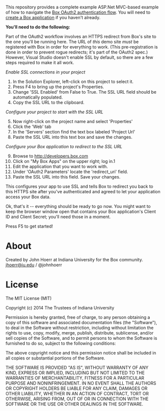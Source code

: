﻿This repository provides a complete example ASP.Net MVC-based example of how to navigate the 
[Box OAuth2 authentication flow](https://developers.box.com/docs/#oauth-2).
You will need to [create a Box application](https://box.com/developers/services/edit/) if 
you haven't already.

**You'll need to do the following:**

Part of the OAuth2 workflow involves an HTTPS redirect from Box's site to the 
one you'll be running here. The URL of *this* demo site *must* be registered 
with Box in order for everything to work. (This pre-registration is done in 
order to prevent rogue redirects; it's part of the OAuth2 spec.)  However, 
Visual Studio doesn't enable SSL by default, so there are a few steps 
required to make it all work.

*Enable SSL connections in your project*

1.  In the Solution Explorer, left-click on this project to select it.
2.  Press F4 to bring up the project's Properties.
3.  Change 'SSL Enabled' from False to True.  The SSL URL field should be automatically populated.
4.  Copy the SSL URL to the clipboard.

*Configure your project to start with the SSL URL*

5.  Now right-click on the project name and select 'Properties'
6.  Click the 'Web' tab
7.  In the 'Servers' section find the text box labeled 'Project Url'
8.  Paste the SSL URL into this text box and save the changes.

*Configure your Box application to redirect to the SSL URL*

9.  Browse to http://developers.box.com
10.  Click on "My Box Apps" on the upper right; log in.1
11.  Edit the application that you want to work with.
12.  Under 'OAuth2 Parameters' locate the 'redirect_uri' field.
13.  Paste the SSL URL into this field.  Save your changes.

This configures your app to use SSL and tells Box to redirect you back to this
HTTPS site after you've authenticated and agreed to let your application 
access your Box data.

Ok, that's it -- everything should be ready to go now.  You might want to 
keep the browser window open that contains your Box application's Client
ID and Client Secret; you'll need those in a moment.

Press F5 to get started!

# About

Created by John Hoerr at Indiana University for the Box community. 
jhoerr@iu.edu / @johnhoerr

# License

The MIT License (MIT)

Copyright (c) 2014 The Trustees of Indiana University

Permission is hereby granted, free of charge, to any person obtaining a copy
of this software and associated documentation files (the "Software"), to deal
in the Software without restriction, including without limitation the rights
to use, copy, modify, merge, publish, distribute, sublicense, and/or sell
copies of the Software, and to permit persons to whom the Software is
furnished to do so, subject to the following conditions:

The above copyright notice and this permission notice shall be included in
all copies or substantial portions of the Software.

THE SOFTWARE IS PROVIDED "AS IS", WITHOUT WARRANTY OF ANY KIND, EXPRESS OR
IMPLIED, INCLUDING BUT NOT LIMITED TO THE WARRANTIES OF MERCHANTABILITY,
FITNESS FOR A PARTICULAR PURPOSE AND NONINFRINGEMENT. IN NO EVENT SHALL THE
AUTHORS OR COPYRIGHT HOLDERS BE LIABLE FOR ANY CLAIM, DAMAGES OR OTHER
LIABILITY, WHETHER IN AN ACTION OF CONTRACT, TORT OR OTHERWISE, ARISING FROM,
OUT OF OR IN CONNECTION WITH THE SOFTWARE OR THE USE OR OTHER DEALINGS IN
THE SOFTWARE.





